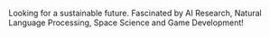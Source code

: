 Looking for a sustainable future. Fascinated by AI Research, Natural Language Processing, Space Science and Game Development!
